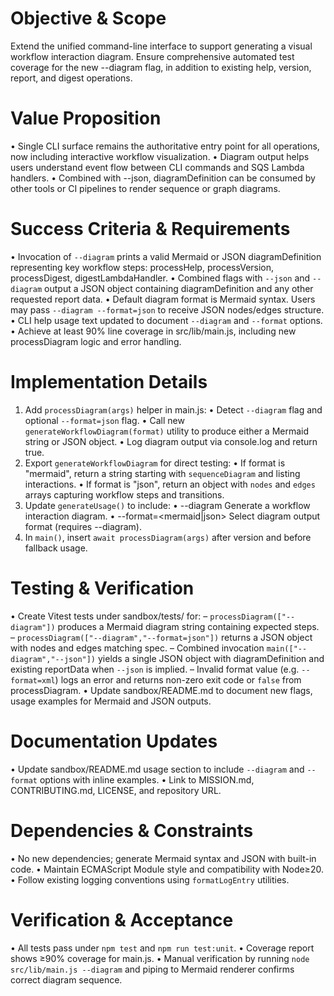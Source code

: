 # Objective & Scope

Extend the unified command-line interface to support generating a visual workflow interaction diagram.  Ensure comprehensive automated test coverage for the new --diagram flag, in addition to existing help, version, report, and digest operations.

# Value Proposition

•  Single CLI surface remains the authoritative entry point for all operations, now including interactive workflow visualization.
•  Diagram output helps users understand event flow between CLI commands and SQS Lambda handlers.
•  Combined with --json, diagramDefinition can be consumed by other tools or CI pipelines to render sequence or graph diagrams.

# Success Criteria & Requirements

•  Invocation of `--diagram` prints a valid Mermaid or JSON diagramDefinition representing key workflow steps: processHelp, processVersion, processDigest, digestLambdaHandler.
•  Combined flags with `--json` and `--diagram` output a JSON object containing diagramDefinition and any other requested report data.
•  Default diagram format is Mermaid syntax.  Users may pass `--diagram --format=json` to receive JSON nodes/edges structure.
•  CLI help usage text updated to document `--diagram` and `--format` options.
•  Achieve at least 90% line coverage in src/lib/main.js, including new processDiagram logic and error handling.

# Implementation Details

1. Add `processDiagram(args)` helper in main.js:
   • Detect `--diagram` flag and optional `--format=json` flag.
   • Call new `generateWorkflowDiagram(format)` utility to produce either a Mermaid string or JSON object.
   • Log diagram output via console.log and return true.
2. Export `generateWorkflowDiagram` for direct testing:
   • If format is "mermaid", return a string starting with `sequenceDiagram` and listing interactions.
   • If format is "json", return an object with `nodes` and `edges` arrays capturing workflow steps and transitions.
3. Update `generateUsage()` to include:
   • --diagram                     Generate a workflow interaction diagram.
   • --format=<mermaid|json>       Select diagram output format (requires --diagram).
4. In `main()`, insert `await processDiagram(args)` after version and before fallback usage.

# Testing & Verification

• Create Vitest tests under sandbox/tests/ for:
  – `processDiagram(["--diagram"])` produces a Mermaid diagram string containing expected steps.
  – `processDiagram(["--diagram","--format=json"])` returns a JSON object with nodes and edges matching spec.
  – Combined invocation `main(["--diagram","--json"])` yields a single JSON object with diagramDefinition and existing reportData when `--json` is implied.
  – Invalid format value (e.g. `--format=xml`) logs an error and returns non-zero exit code or `false` from processDiagram.
• Update sandbox/README.md to document new flags, usage examples for Mermaid and JSON outputs.

# Documentation Updates

• Update sandbox/README.md usage section to include `--diagram` and `--format` options with inline examples.
• Link to MISSION.md, CONTRIBUTING.md, LICENSE, and repository URL.

# Dependencies & Constraints

• No new dependencies; generate Mermaid syntax and JSON with built-in code.
• Maintain ECMAScript Module style and compatibility with Node≥20.
• Follow existing logging conventions using `formatLogEntry` utilities.

# Verification & Acceptance

• All tests pass under `npm test` and `npm run test:unit`.
• Coverage report shows ≥90% coverage for main.js.
• Manual verification by running `node src/lib/main.js --diagram` and piping to Mermaid renderer confirms correct diagram sequence.
